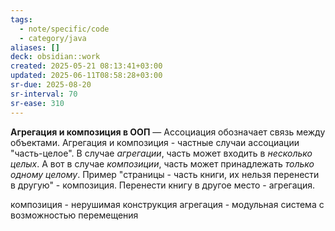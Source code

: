 ```yaml
---
tags:
  - note/specific/code
  - category/java
aliases: []
deck: obsidian::work
created: 2025-05-21 08:13:41+03:00
updated: 2025-06-11T08:58:28+03:00
sr-due: 2025-08-20
sr-interval: 70
sr-ease: 310
---
```


**Агрегация и композиция в ООП**
—
Ассоциация обозначает связь между объектами. Агрегация и композиция - частные случаи ассоциации "часть-целое".
В случае *агрегации*, часть может входить в *несколько целых*. А вот в случае *композиции*, часть может принадлежать *только одному целому*.
Пример "страницы - часть книги, их нельзя перенести в другую" - композиция. Перенести книгу в другое место - агрегация.

композиция - нерушимая конструкция
агрегация - модульная система с возможностью перемещения

